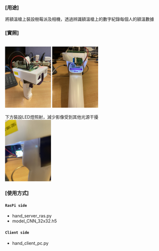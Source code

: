 ### [用途]
將額溫槍上裝設樹莓派及相機，透過辨識額溫槍上的數字紀錄每個人的額溫數據


### [實照]
\
<img src="https://github.com/boy07132004/thermometer/blob/master/photo/IMG_2297.JPG" width="30%" height="30%">
<img src="https://github.com/boy07132004/thermometer/blob/master/photo/IMG_2295.JPG" width="30%" height="30%">
\
\
下方裝設LED燈照射，減少影像受到其他光源干擾
\
<img src="https://github.com/boy07132004/thermometer/blob/master/photo/IMG_2296.JPG" width="30%" height="30%">

### [使用方式]

#### `RasPi side`
* hand_server_ras.py
* model_CNN_32x32.h5

#### `Client side`
* hand_client_pc.py
